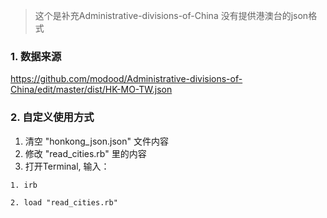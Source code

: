 >这个是补充Administrative-divisions-of-China 没有提供港澳台的json格式

### 1. 数据来源
https://github.com/modood/Administrative-divisions-of-China/edit/master/dist/HK-MO-TW.json

### 2. 自定义使用方式

1. 清空 "honkong_json.json" 文件内容
2. 修改 "read_cities.rb" 里的内容
3. 打开Terminal, 输入：
```
1. irb

2. load "read_cities.rb"

```